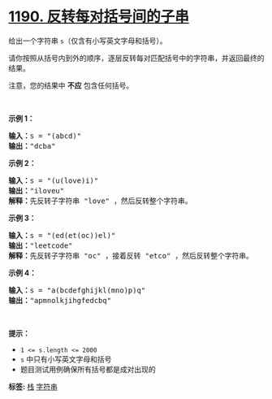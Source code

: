 # [1190. 反转每对括号间的子串](https://leetcode.cn/problems/reverse-substrings-between-each-pair-of-parentheses)
<p>给出一个字符串&nbsp;<code>s</code>（仅含有小写英文字母和括号）。</p>

<p>请你按照从括号内到外的顺序，逐层反转每对匹配括号中的字符串，并返回最终的结果。</p>

<p>注意，您的结果中 <strong>不应</strong> 包含任何括号。</p>

<p>&nbsp;</p>

<p><strong>示例 1：</strong></p>

<pre>
<strong>输入：</strong>s = "(abcd)"
<strong>输出：</strong>"dcba"
</pre>

<p><strong>示例 2：</strong></p>

<pre>
<strong>输入：</strong>s = "(u(love)i)"
<strong>输出：</strong>"iloveu"
<strong>解释：</strong>先反转子字符串 "love" ，然后反转整个字符串。</pre>

<p><strong>示例 3：</strong></p>

<pre>
<strong>输入：</strong>s = "(ed(et(oc))el)"
<strong>输出：</strong>"leetcode"
<strong>解释：</strong>先反转子字符串 "oc" ，接着反转 "etco" ，然后反转整个字符串。</pre>

<p><strong>示例 4：</strong></p>

<pre>
<strong>输入：</strong>s = "a(bcdefghijkl(mno)p)q"
<strong>输出：</strong>"apmnolkjihgfedcbq"
</pre>

<p>&nbsp;</p>

<p><strong>提示：</strong></p>

<ul>
	<li><code>1 &lt;= s.length &lt;= 2000</code></li>
	<li><code>s</code> 中只有小写英文字母和括号</li>
	<li>题目测试用例确保所有括号都是成对出现的</li>
</ul>

**标签:**  [栈](https://leetcode.cn/tag/stack) [字符串](https://leetcode.cn/tag/string) 